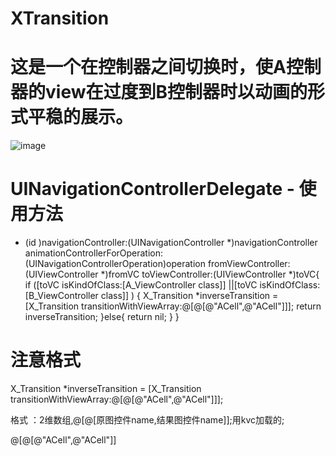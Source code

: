 # XTransition
# 这是一个在控制器之间切换时，使A控制器的view在过度到B控制器时以动画的形式平稳的展示。
  ![image](https://github.com/Mrxu2/XTransition/blob/master/github2.gif ) 
# UINavigationControllerDelegate - 使用方法
- (id <UIViewControllerAnimatedTransitioning>)navigationController:(UINavigationController *)navigationController
                                   animationControllerForOperation:(UINavigationControllerOperation)operation
                                                fromViewController:(UIViewController *)fromVC
                                                  toViewController:(UIViewController *)toVC{
    if ([toVC isKindOfClass:[A_ViewController class]] ||[toVC isKindOfClass:[B_ViewController class]] ) {
        X_Transition *inverseTransition = [X_Transition transitionWithViewArray:@[@[@"ACell",@"ACell"]]];
        return inverseTransition;
    }else{
        return nil;
    }
}
# 注意格式
 X_Transition *inverseTransition = [X_Transition transitionWithViewArray:@[@[@"ACell",@"ACell"]]];
 
 格式 ：2维数组,@[@[原图控件name,结果图控件name]];用kvc加载的; 
 
 @[@[@"ACell",@"ACell"]]
 
